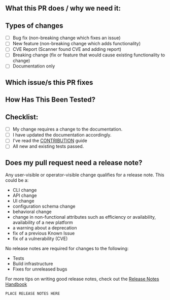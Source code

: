 <!--- Provide a general summary of your changes in the Title above --->
<!--- Please don't @-mention people in PR or commit messages (do so in an additional comment). --->

## What this PR does / why we need it:
<!--- Why is this change required? What problem does it solve? -->
<!--- If it fixes an open issue, please link to the issue here. -->

## Types of changes
<!--- What types of changes does your code introduce? Put an `x` in all the boxes that apply: -->
- [ ] Bug fix (non-breaking change which fixes an issue)
- [ ] New feature (non-breaking change which adds functionality)
- [ ] CVE Report (Scanner found CVE and adding report)
- [ ] Breaking change (fix or feature that would cause existing functionality to change)
- [ ] Documentation only

## Which issue/s this PR fixes
<!--
(optional, in `fixes #<issue number>` format, will close that issue when PR gets merged):
fixes #
-->

## How Has This Been Tested?
<!--- Please describe in detail how you tested your changes. -->
<!--- Include details of your testing environment, and the tests you ran to -->
<!--- see how your change affects other areas of the code, etc. -->

## Checklist:
<!--- Go over all the following points, and put an `x` in all the boxes that apply. -->
<!--- If you're unsure about any of these, don't hesitate to ask. We're here to help! -->
- [ ] My change requires a change to the documentation.
- [ ] I have updated the documentation accordingly.
- [ ] I've read the [CONTRIBUTION](https://github.com/edixos/nauticus/blob/main/docs/contributing/process.md) guide
- [ ] All new and existing tests passed.

## Does my pull request need a release note?
Any user-visible or operator-visible change qualifies for a release note. This could be a:

- CLI change
- API change
- UI change
- configuration schema change
- behavioral change
- change in non-functional attributes such as efficiency or availability, availability of a new platform
- a warning about a deprecation
- fix of a previous Known Issue
- fix of a vulnerability (CVE)

No release notes are required for changes to the following:

- Tests
- Build infrastructure
- Fixes for unreleased bugs

For more tips on writing good release notes, check out the [Release Notes Handbook](https://github.com/kubernetes/sig-release/tree/master/release-team/role-handbooks/release-notes)

<!--
If no, just write "NONE" in the release-note block below.
If yes, a release note is required:
Enter your extended release note in the block below. If the PR requires additional action from users switching to the new release, include the string "action required".
For more information on release notes see: https://git.k8s.io/community/contributors/guide/release-notes.md
-->
```release-note
PLACE RELEASE NOTES HERE
```